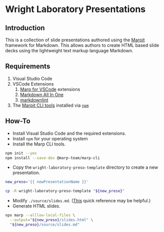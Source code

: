 # Wright Laboratory Presentations

## Introduction

This is a collection of slide presentations authored using the [Marpit](https://marpit.marp.app/) framework for Markdown.
This allows authors to create HTML based slide decks using the lightweight text markup language Markdown.

## Requirements

1. Visual Studio Code
2. VSCode Extensions
   1. [Marp for VSCode](https://marketplace.visualstudio.com/items?itemName=marp-team.marp-vscode) extensions
   2. [Markdown All In One](https://marketplace.visualstudio.com/items?itemName=yzhang.markdown-all-in-one)
   3. [markdownlint](https://marketplace.visualstudio.com/items?itemName=DavidAnson.vscode-markdownlint)
3. The [Marpit CLI tools](https://github.com/marp-team/marp-cli) installed via [`npm`](https://www.npmjs.com/)

## How-To

* Install Visual Studio Code and the required extensions.
* Install `npm` for your operating system
* Install the Marp CLI tools.

```bash
npm init --yes
npm install --save-dev @marp-team/marp-cli
```

* Copy the `wright-laboratory-preso-template` directory to create a new presentation.

```bash
new_preso='{{ newPresentationName }}'

cp -R wright-laboratory-preso-template "${new_preso}"
```

* Modify `./source/slides.md`. ([This](https://www.hashbangcode.com/article/creating-presentations-markdown-marp#:~:text=Assuming%20you%20have%20npm%20installed%20you%20can%20initialise,npm%20init%20--yes%20%24%20npm%20install%20--save-dev%20%40marp-team%2Fmarp-cli) quick reference may be helpful.)
* Generate HTML slides.

```bash
npx marp --alllow-local-files \
  --output="${new_preso}/slides.html" \
  "${new_preso}/source/slides.md"
```
